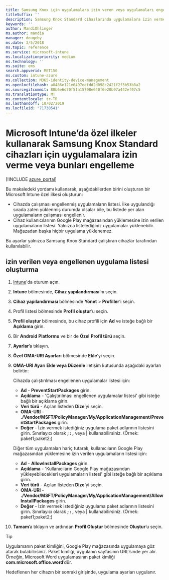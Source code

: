 ```yaml
---
title: Samsung Knox için uygulamalara izin veren veya uygulamaları engelleyen Microsoft Intune ilkesi
titleSuffix: ''
description: Samsung Knox Standard cihazlarında uygulamalara izin vermek veya uygulama engellemek için bir özel profil oluşturun.
keywords: ''
author: MandiOhlinger
ms.author: mandia
manager: dougeby
ms.date: 3/5/2018
ms.topic: reference
ms.service: microsoft-intune
ms.localizationpriority: medium
ms.technology: ''
ms.suite: ems
search.appverid: MET150
ms.custom: intune-azure
ms.collection: M365-identity-device-management
ms.openlocfilehash: a8486e121e6497eefdd2d098c2421f2f3b53b8a2
ms.sourcegitcommit: 88b6e6d70f5fa15708e640f6e20b97a442ef07c5
ms.translationtype: MT
ms.contentlocale: tr-TR
ms.lasthandoff: 10/02/2019
ms.locfileid: "71730541"
---
```

# <a name="use-custom-policies-in-microsoft-intune-to-allow-and-block-apps-for-samsung-knox-standard-devices"></a>Microsoft Intune’da özel ilkeler kullanarak Samsung Knox Standard cihazları için uygulamalara izin verme veya bunları engelleme 

[!INCLUDE [azure_portal](../includes/azure_portal.md)]

Bu makaledeki yordamı kullanarak, aşağıdakilerden birini oluşturan bir Microsoft Intune özel ilkesi oluşturun:

- Cihazda çalışması engellenmiş uygulamaların listesi. İlke uygulandığı sırada zaten yüklenmiş durumda olsalar bile, bu listede yer alan uygulamaların çalışması engellenir.
- Cihaz kullanıcılarının Google Play mağazasından yüklemesine izin verilen uygulamaların listesi. Yalnızca listelediğiniz uygulamalar yüklenebilir. Mağazadan başka hiçbir uygulama yüklenemez.

Bu ayarlar yalnızca Samsung Knox Standard çalıştıran cihazlar tarafından kullanılabilir.

## <a name="create-an-allowed-or-blocked-app-list"></a>izin verilen veya engellenen uygulama listesi oluşturma

1. [Intune](https://go.microsoft.com/fwlink/?linkid=2090973)'da oturum açın.
3. **Intune** bölmesinde, **Cihaz yapılandırması**’nı seçin.
2. **Cihaz yapılandırması** bölmesinde **Yönet** > **Profiller**’i seçin.
2. Profil listesi bölmesinde **Profil oluştur**’u seçin.
3. **Profil oluştur** bölmesinde, bu cihaz profili için **Ad** ve isteğe bağlı bir **Açıklama** girin.
2. Bir **Android** **Platformu** ve bir de **Özel** **Profil türü** seçin.
3. **Ayarlar**’a tıklayın.
3. **Özel OMA-URI Ayarları** bölmesinde **Ekle**’yi seçin.
4. **OMA-URI Ayarı Ekle veya Düzenle** iletişim kutusunda aşağıdaki ayarları belirtin:

   Cihazda çalıştırılması engellenen uygulamalar listesi için:

   - **Ad** - **PreventStartPackages** girin.
   - **Açıklama** - 'Çalıştırılması engellenen uygulamalar listesi' gibi isteğe bağlı bir açıklama girin.
   - **Veri türü** - Açılan listeden **Dize**’yi seçin.
   - **OMA-URI** - **./Vendor/MSFT/PolicyManager/My/ApplicationManagement/PreventStartPackages** girin.
   - **Değer** - İzin vermek istediğiniz uygulama paket adlarının listesini girin. Sınırlayıcı olarak **; : ,** veya **|** kullanabilirsiniz. (Örnek: paket1;paket2;)

   Diğer tüm uygulamaları hariç tutarak, kullanıcıların Google Play mağazasından yüklemesine izin verilen uygulamaların listesi için:
   - **Ad** - **AllowInstallPackages** girin.
   - **Açıklama** - 'Kullanıcıların Google Play mağazasından yükleyebilecekleri uygulamaların listesi' gibi isteğe bağlı bir açıklama girin.
   - **Veri türü** - Açılan listeden **Dize**’yi seçin.
   - **OMA-URI** - **./Vendor/MSFT/PolicyManager/My/ApplicationManagement/AllowInstallPackages** girin.
   - **Değer** - İzin vermek istediğiniz uygulama paket adlarının listesini girin. Sınırlayıcı olarak **; : ,** veya **|** kullanabilirsiniz. (Örnek: paket1;paket2;)

4. **Tamam**’a tıklayın ve ardından **Profil Oluştur** bölmesinde **Oluştur**’u seçin.

>[!TIP]
> Uygulamanın paket kimliğini, Google Play mağazasında uygulamaya göz atarak bulabilirsiniz. Paket kimliği, uygulanın sayfasının URL’sinde yer alır. Örneğin, Microsoft Word uygulamasının paket kimliği **com.microsoft.office.word**’dür.

Hedeflenen her cihazın bir sonraki girişinde, uygulama ayarları uygulanır.


<!---## Assign the custom profile--->
